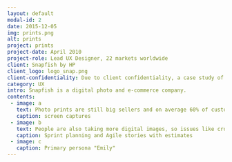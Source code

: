 ```yaml
---
layout: default
modal-id: 2
date: 2015-12-05
img: prints.png
alt: prints
project: prints
project-date: April 2010
project-role: Lead UX Designer, 22 markets worldwide
client: Snapfish by HP
client_logo: logo_snap.png
client-confidentiality: Due to client confidentiality, a case study of this project is only available on request.
category: UX
intro: Snapfish is a digital photo and e-commerce company.
contents:
 - image: a
   text: Photo prints are still big sellers and on average 60% of customers order more than 40 prints.
   caption: screen captures
 - image: b
   text: People are also taking more digital images, so issues like cropping which occurs when a customer prints a digital (3.4) image on a classic (2.3) print size needed a solution.  An application was needed which allowed users to be able to create, edit and review large quantities of prints before entering the checkout flow.
   caption: Sprint planning and Agile stories with estimates
 - image: c
   caption: Primary persona "Emily"
---
```

